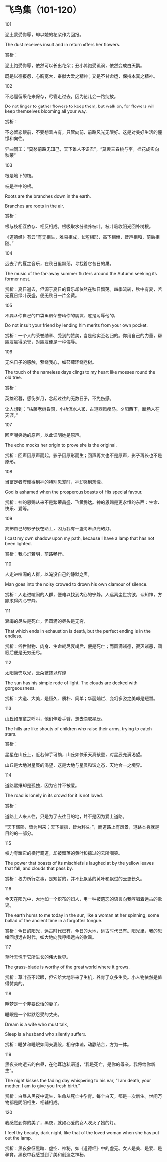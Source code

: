 # 飞鸟集（101-120）

101

泥土蒙受侮辱，却以她的花朵作为回报。

The dust receives insult and in return offers her flowers.

赏析：

泥土饱受侮辱，依然可以长出花朵；丑小鸭饱受讥讽，依然变成白天鹅。

既是以德报怨，心胸宽大，奉献大爱之精神；又是不甘命运，保持本真之精神。

102

不必逗留采花来保存，尽管走过去，因为花儿会一路绽放。

Do not linger to gather flowers to keep them, but walk on, for flowers will keep themselves blooming all your way.

赏析：

不必留恋眼前，不要想着占有，只管向前，前路风光无限好。这是对美好生活的憧憬和向往。

异曲同工：“莫愁前路无知己，天下谁人不识君”，“莫羡三春桃与李，桂花成实向秋荣”

103

根是地下的枝。

枝是空中的根。

Roots are the branches down in the earth.

Branches are roots in the air.

赏析：

根与枝相互依存、相反相成。根吸取水分滋养枝叶，枝叶吸收阳光回补树根。

《道德经》有云“有无相生，难易相成，长短相形，高下相倾，音声相和，前后相随。”

104

远去了的夏之音乐，在秋日里飘荡，寻找着它昔日的巢。

The music of the far-away summer flutters around the Autumn seeking its former nest.

赏析：夏日逝去，但源于夏日的音乐却依然在秋日飘荡。四季流转，秋中有夏，若无夏日绿叶茂盛，便无秋日一片金黄。

105

不要从你自己的口袋里借荣誉给你的朋友，这是污辱他的。

Do not insult your friend by lending him merits from your own pocket.

赏析：一个人的荣誉勋章、受到的赞美，当是他实至名归的。你用自己的力量，帮朋友赢得荣誉，对朋友便是一种侮辱。

106

无名日子的感触，萦绕我心，如苔藓环绕老树。

The touch of the nameless days clings to my heart like mosses round the old tree.

赏析：

英雄迟暮，感伤岁月，念起过往的无数日子，不免伤感。

让人想到：“枯藤老树昏鸦，小桥流水人家，古道西风瘦马。夕阳西下，断肠人在天涯。”

107

回声嘲笑她的原声，以此证明她是原声。

The echo mocks her origin to prove she is the original.

赏析：回声因原声而起，影子因原形而生；回声再大也不是原声，影子再长也不是原形。

108

当富足者夸耀得到神的特别恩宠时，神却感到羞愧。

God is ashamed when the prosperous boasts of His special favour.

赏析：神的恩赐从来不是繁荣昌盛、飞黄腾达。神的恩赐是更永恒的东西：生命、快乐、爱等。

109

我把自己的影子投在路上，因为我有一盏尚未点亮的灯。

I cast my own shadow upon my path, because I have a lamp that has not been lighted.

赏析：我心灯若明，前路畅行。

110&#x20;

人走进喧闹的人群，以淹没自己的静默之声。

Man goes into the noisy crowed to drown his own clamour of silence.

赏析：人走进喧闹的人群，便难以找到内心的宁静。人远离尘世贪欲，认知神，方能求得内心宁静。

111&#x20;

衰竭的尽头是死亡，但圆满的尽头是无穷。

That which ends in exhaustion is death, but the perfect ending is in the endless.

赏析：俗世财物、肉身、生命耗尽衰竭后，便是死亡；而圆满诸德，寂灭诸恶，圆寂后便是无穷无尽。

112&#x20;

太阳简饰以光，云朵繁饰以辉煌

The sun has his simple rode of light. The clouds are decked with gorgeousness.

赏析：大道、大美，是恒久、质朴、简单；华丽灿烂、变幻多姿之美却是短暂。

113

山丘如孩童之呼叫，他们伸着手臂，想去摘取星辰。

The hills are like shouts of children who raise their arms, trying to catch stars.

赏析：

星星在山丘上，近若伸手可摘，山丘如快乐天真孩童，对星辰充满渴望。

山丘是大地对星辰的渴望，这是大地与星辰和谐之态，天地合一之境界。

114

道路熙攘却是孤独，因为它并不被爱。

The road is lonely in its crowd for it is not loved.

赏析：

道路上人来人往，只是为了去往目的地，并不是因为爱上道路。

“天下熙熙，皆为利来；天下攘攘，皆为利往。”，而道路上有风景，道路本身就是目的的一部分。

115&#x20;

权力夸耀它的横行霸道，却被飘落的黄叶和掠过的云所嘲笑。

The power that boasts of its mischiefs is laughed at by the yellow leaves that fall, and clouds that pass by.

赏析：权力所行之事，是短暂的，并不比飘落的黄叶和飘过的云更长久。

116

今天在阳光中，大地如一个织布的妇人，用一种被遗忘的语言向我哼唱着远古的歌谣。

The earth hums to me today in the sun, like a woman at her spinning, some ballad of the ancient time in a forgotten tongue.

赏析：今日的阳光，远古时代已有，今日的大地，远古时代已有。阳光里，我的思绪回想远古时代，如大地向我哼唱远古的歌谣。

117&#x20;

草叶无愧于它所生长的伟大世界。

The grass-blade is worthy of the great world where it grows.

赏析：草叶虽不起眼，但它给大地带来了生机，养育了众多生灵。小人物依然是值得赞美的。

118&#x20;

睡梦是一个非要说话的妻子。

睡眠是一个默默忍受的丈夫。

Dream is a wife who must talk,

Sleep is a husband who silently suffers.

赏析：睡梦和睡眠如同夫妻般，相守体谅，动静结合，方为一体。

119&#x20;

黑夜亲吻逝去的白昼，在他耳边私语道，“我是死亡，是你的母亲。我将给你新生”。

The night kisses the fading day whispering to his ear, “I am death, your mother. I am to give you fresh birth.”

赏析：白昼从黑夜中诞生，生命从死亡中孕育。每个白天，都是一次新生。世间万物都是阴阳相生、相辅相成。

120&#x20;

我感觉到你的美了，黑夜，就如心爱的女人吹灭了她的灯。

I feel thy beauty, dark night, like that of the loved woman when she has put out the lamp.

赏析：黑夜象征黑暗、虚空、神秘，如《道德经》中的虚无。女人是美、是爱、是孕育。黑夜中我感觉到了美和创造之神秘。
